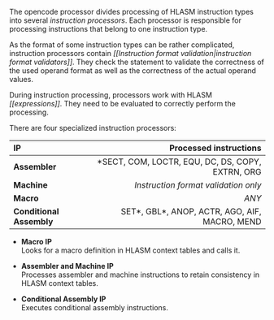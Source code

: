 The opencode processor divides processing of HLASM instruction types into several *instruction processors*. Each processor is responsible for processing instructions that belong to one instruction type.

As the format of some instruction types can be rather complicated, instruction processors contain *[[Instruction format validation|instruction format validators]]*. They check the statement to validate the correctness of the used operand format as well as the correctness of the actual operand values.

During instruction processing, processors work with HLASM *[[expressions]]*. They need to be evaluated to correctly perform the processing.

There are four specialized instruction processors:

| **IP**                   |                         **Processed instructions**|
|:-------------------------|--------------------------------------------------:|
| **Assembler**            |  \*SECT, COM, LOCTR, EQU, DC, DS, COPY, EXTRN, ORG|
| **Machine**              |               *Instruction format validation only*|
| **Macro**                |                                              *ANY*|
| **Conditional Assembly** |    SET\*, GBL\*, ANOP, ACTR, AGO, AIF, MACRO, MEND|

- **Macro IP**  
Looks for a macro definition in HLASM context tables and calls it.

- **Assembler and Machine IP**  
Processes assembler and machine instructions to retain consistency in HLASM context tables.

- **Conditional Assembly IP**  
Executes conditional assembly instructions.
